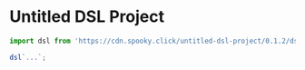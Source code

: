 # Untitled DSL Project

```js
import dsl from 'https://cdn.spooky.click/untitled-dsl-project/0.1.2/dsl.js';

dsl`...`;
```
